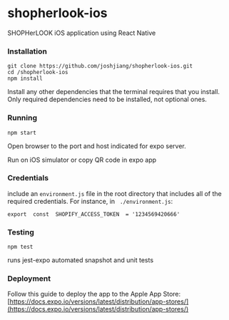 # shopherlook-ios
SHOPHerLOOK iOS application using React Native 


### Installation

    git clone https://github.com/joshjiang/shopherlook-ios.git
    cd /shopherlook-ios
    npm install 

Install any other dependencies that the terminal requires that you install. Only required dependencies need to be installed, not optional ones.

### Running
```
npm start
```

Open browser to the port and host indicated for expo server.

Run on iOS simulator or copy QR code in expo app

### Credentials

include an ``environment.js`` file in the root directory that includes all of the required credentials. For instance, in  `` ./environment.js``:
```
export  const  SHOPIFY_ACCESS_TOKEN  = '1234569420666'
```


### Testing
```
npm test
```

runs jest-expo automated snapshot and unit tests 

### Deployment 

Follow this guide to deploy the app to the Apple App Store: 
[https://docs.expo.io/versions/latest/distribution/app-stores/](https://docs.expo.io/versions/latest/distribution/app-stores/)
